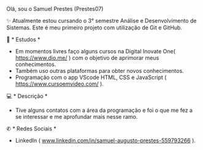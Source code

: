 Olá, sou o Samuel Prestes (Prestes07)


✨ Atualmente estou cursando o 3° semestre Análise e Desenvolvimento de Sistemas.
Este é meu primeiro projeto com utilização de Git e GitHub.

📖 * Estudos *
- Em momentos livres faço alguns cursos na Digital Inovate One( https://www.dio.me/ ) com o objetivo de aprimorar meus conhecimentos.
- Também uso outras plataformas para obter novos conhecimentos.
- Programação com o app VScode HTML, CSS e JavaScript ( https://www.cursoemvideo.com/ ).


💻 * Descrição *
- Tive alguns contatos com a área da programação e foi o que me fez a se interessar e me aprofundar mais nesse ramo.

✆ * Redes Sociais *
 - LinkedIn ( www.linkedin.com/in/samuel-augusto-prestes-559793266 ).

